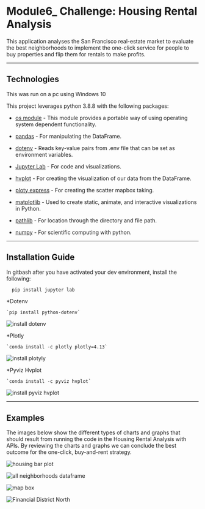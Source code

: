 # Module6_ Challenge: Housing Rental Analysis

This application analyses the San Francisco real-estate market to evaluate the best neighborhoods to implement the one-click service for people to buy properties and flip them for rentals to make profits.

---

## Technologies

This was run on a pc using Windows 10

This project leverages python 3.8.8 with the following packages:


* [os module](https://docs.python.org/3/library/os.html) - This module provides a portable way of using operating system dependent functionality.

* [pandas](https://pandas.pydata.org/docs) - For manipulating the DataFrame.

* [dotenv](https://pypi.org/project/python-dotenv/) - Reads key-value pairs from .env file that can be set as environment variables.

* [Jupyter Lab](https://jupyterlab.readthedocs.io.en/stable) - For code and visualizations.

* [hvplot](https://hvplot.holoviz.org/user_guide/Introduction.html) - For creating the visualization of our data from the DataFrame.

* [ploty express](https://plotly.com/python/plotly-express/) - For creating the scatter mapbox taking. 

* [matplotlib](https://matplotlib.org/) - Used to create static, animate, and interactive visualizations in Python.

* [pathlib](https://docs.python.org/3/library/pathlib.html) - For location through the directory and file path.


* [numpy](https://numpy.org/install/) - For scientific computing with python.

---

## Installation Guide

In gitbash after you have activated your dev environment, install the following:

```python
  pip install jupyter lab
```

*Dotenv

    `pip install python-dotenv`
    
    
![install dotenv](https://github.com/mckayav3/Module5_Challenge/blob/main/Images/install_dotenv.JPG)
   
*Plotly

    `conda install -c plotly plotly=4.13`
    
![install plotyly](https://github.com/mckayav3/Module6_Challenge/blob/main/Images/install_plotly.JPG)


*Pyviz Hvplot

    `conda install -c pyviz hvplot`
    
![install pyviz hvplot](https://github.com/mckayav3/Module6_Challenge/blob/main/Images/install_pyviz_hvplot.JPG)

---

## Examples
The images below show the different types of charts and graphs that should result from running the code in the Housing Rental Analysis with APIs. By reviewing the charts and graphs we can conclude the best outcome for the one-click, buy-and-rent strategy.

![housing bar plot](https://github.com/mckayav3/Module6_Challenge/blob/main/Images/Housing_units_barplot.JPG)

![all neighborhoods dataframe](https://github.com/mckayav3/Module6_Challenge/blob/main/Images/all_neighborhoods_df.JPG)

![map box](https://github.com/mckayav3/Module6_Challenge/blob/main/Images/mapbox_plot.JPG)

![Financial District North](https://github.com/mckayav3/Module6_Challenge/blob/main/Images/Financial_District_North_lineplot.JPG)